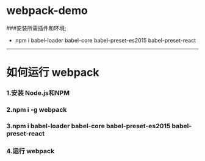 # webpack-demo
###安装所需插件和环境;
- npm i babel-loader babel-core babel-preset-es2015 babel-preset-react

---

# 如何运行 webpack
### 1.安装 Node.js和NPM
### 2.npm i -g webpack
### 3.npm i babel-loader babel-core babel-preset-es2015 babel-preset-react
### 4.运行 webpack
